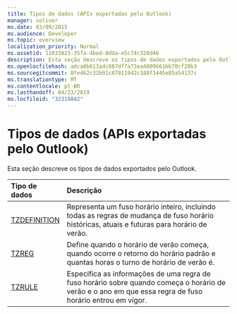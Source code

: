 ```yaml
---
title: Tipos de dados (APIs exportadas pelo Outlook)
manager: soliver
ms.date: 03/09/2015
ms.audience: Developer
ms.topic: overview
localization_priority: Normal
ms.assetid: 11833823-35fa-4bed-8dda-e5c74c320d46
description: Esta seção descreve os tipos de dados exportados pelo Outlook.
ms.openlocfilehash: adca0b613adc887df7a73ea4809b61bb70cf28b3
ms.sourcegitcommit: 8fe462c32b91c87911942c188f3445e85a54137c
ms.translationtype: MT
ms.contentlocale: pt-BR
ms.lasthandoff: 04/23/2019
ms.locfileid: "32319842"
---
```

# <a name="data-types-outlook-exported-apis"></a>Tipos de dados (APIs exportadas pelo Outlook)

Esta seção descreve os tipos de dados exportados pelo Outlook.
  
|**Tipo de dados**|**Descrição**|
|:-----|:-----|
|[TZDEFINITION](tzdefinition.md) <br/> |Representa um fuso horário inteiro, incluindo todas as regras de mudança de fuso horário históricas, atuais e futuras para horário de verão.  <br/> |
|[TZREG](tzreg.md) <br/> |Define quando o horário de verão começa, quando ocorre o retorno do horário padrão e quantas horas o turno de horário de verão é.  <br/> |
|[TZRULE](tzrule.md) <br/> |Especifica as informações de uma regra de fuso horário sobre quando começa o horário de verão e o ano em que essa regra de fuso horário entrou em vigor.  <br/> |
   

